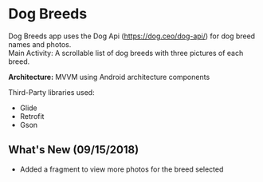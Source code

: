 # Dog Breeds
Dog Breeds app uses the Dog Api (​https://dog.ceo/dog-api/) for dog breed names and photos. <br />
Main Activity:  A scrollable list of dog breeds with three pictures of each breed.

**Architecture:** MVVM using Android architecture components

Third-Party libraries used:

- Glide
- Retrofit
- Gson

## What's New (09/15/2018)
- Added a fragment to view more photos for the breed selected